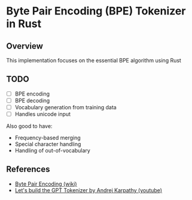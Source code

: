 # Byte Pair Encoding (BPE) Tokenizer in Rust

## Overview

This implementation focuses on the essential BPE algorithm using Rust

## TODO

- [ ] BPE encoding
- [ ] BPE decoding
- [ ] Vocabulary generation from training data
- [ ] Handles unicode input

Also good to have:
- Frequency-based merging
- Special character handling
- Handling of out-of-vocabulary

## References

- [Byte Pair Encoding (wiki)](https://en.wikipedia.org/wiki/Byte_pair_encoding)
- [Let's build the GPT Tokenizer by Andrej Karpathy (youtube)](https://www.youtube.com/watch?v=zduSFxRajkE)


